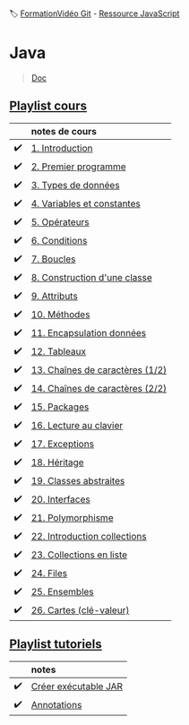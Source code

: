:label: [FormationVidéo Git](https://github.com/jasonchampagne/FormationVideo) - [Ressource JavaScript](https://github.com/jasonchampagne/FormationVideo/tree/master/Ressources/Java)

# Java
> [Doc](https://docs.oracle.com/en/java/javase/index.html)  

## [Playlist cours](https://github.com/jasonchampagne/FormationVideo/blob/master/Playlists/java-cours.md)  

||notes de cours|
-|:-|
|:heavy_check_mark:|[1. Introduction](cours/001_installation/note.md)
|:heavy_check_mark:|[2. Premier programme](cours/002_premier_programme/note.md)
|:heavy_check_mark:|[3. Types de données](cours/003_types_de_données/note.md)
|:heavy_check_mark:|[4. Variables et constantes](cours/004_variables_et_constantes/note.md)
|:heavy_check_mark:|[5. Opérateurs](cours/005_opérateurs/note.md)
|:heavy_check_mark:|[6. Conditions](cours/006_conditions/note.md)
|:heavy_check_mark:|[7. Boucles](cours/007_boucles/note.md)
|:heavy_check_mark:|[8. Construction d'une classe](cours/008_construction_d'une_classe/note.md)
|:heavy_check_mark:|[9. Attributs](cours/009_attributs/note.md)
|:heavy_check_mark:|[10. Méthodes](cours/010_méthodes/note.md)
|:heavy_check_mark:|[11. Encapsulation données](cours/011_encapsulation_données/note.md)
|:heavy_check_mark:|[12. Tableaux](cours/012_tableaux/note.md)
|:heavy_check_mark:|[13. Chaînes de caractères (1/2)](cours/013_chaînes_de_caractères_(1_2)/note.md)
|:heavy_check_mark:|[14. Chaînes de caractères (2/2)](cours/014_chaînes_de_caractères_(2_2)/note.md)
|:heavy_check_mark:|[15. Packages](cours/015_packages/note.md)
|:heavy_check_mark:|[16. Lecture au clavier](cours/016_lecture_au_clavier/note.md)
|:heavy_check_mark:|[17. Exceptions](cours/017_exceptions/note.md)
|:heavy_check_mark:|[18. Héritage](cours/018_héritage/note.md)
|:heavy_check_mark:|[19. Classes abstraites](cours/019_classes_abstraites/note.md)
|:heavy_check_mark:|[20. Interfaces](cours/020_interfaces/note.md)
|:heavy_check_mark:|[21. Polymorphisme](cours/021_polymorphisme/note.md)
|:heavy_check_mark:|[22. Introduction collections](cours/022_introduction_collections/note.md)
|:heavy_check_mark:|[23. Collections en liste](cours/023_collections_en_liste/note.md)
|:heavy_check_mark:|[24. Files](cours/024_files/note.md)
|:heavy_check_mark:|[25. Ensembles](cours/025_ensembles/note.md)
|:heavy_check_mark:|[26. Cartes (clé-valeur)](cours/026_cartes_clé-valeur/note.md)

## [Playlist tutoriels](https://github.com/jasonchampagne/FormationVideo/blob/master/Playlists/java-tutoriels.md)  

||notes|
-|:-|
|:heavy_check_mark:|[Créer exécutable JAR](tutos/créer_exécutable_JAR/note.md)
|:heavy_check_mark:|[Annotations](tutos/annotations/note.md)